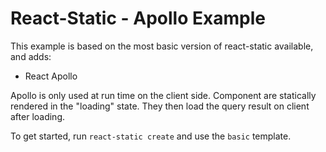 # React-Static - Apollo Example

This example is based on the most basic version of react-static available, and adds:

- React Apollo

Apollo is only used at run time on the client side. Component are statically  rendered in the "loading" state. They then load the query result on client after loading.

To get started, run `react-static create` and use the `basic` template.
